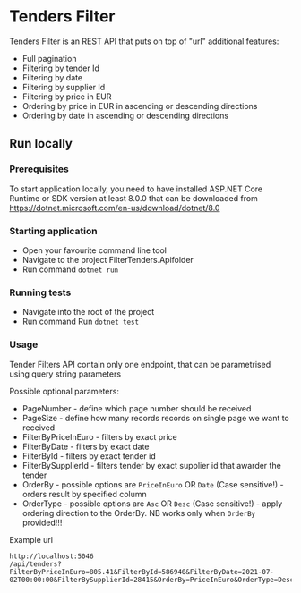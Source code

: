 
# Tenders Filter

Tenders Filter is an REST API that puts on top of "url" additional features:

- Full pagination
- Filtering by tender Id
- Filtering by date
- Filtering by supplier Id
- Filtering by price in EUR
- Ordering by price in EUR in ascending or descending directions
- Ordering by date in ascending or descending directions

## Run locally

### Prerequisites

To start application locally, you need to have installed ASP.NET Core Runtime or SDK version at least 8.0.0 that can be downloaded from https://dotnet.microsoft.com/en-us/download/dotnet/8.0

### Starting application

- Open your favourite command line tool
- Navigate to the project FilterTenders.Apifolder
- Run command ```dotnet run```

### Running tests

- Navigate into the root of the project
- Run command Run ```dotnet test```

### Usage

Tender Filters API contain only one endpoint, that can be parametrised using query string parameters

Possible optional parameters:

- PageNumber - define which page number should be received
- PageSize - define how many records records on single page we want to received
- FilterByPriceInEuro - filters by exact price
- FilterByDate - filters by exact date
- FilterById - filters by exact tender id
- FilterBySupplierId - filters tender by exact supplier id that awarder the tender
- OrderBy - possible options are ```PriceInEuro``` OR ```Date``` (Case sensitive!) - orders result by specified column
- OrderType - possible options are ```Asc``` OR ```Desc``` (Case sensitive!) - apply ordering direction to the OrderBy. NB works only when ```OrderBy``` provided!!!

Example url
```
http://localhost:5046
/api/tenders?FilterByPriceInEuro=805.41&FilterById=586940&FilterByDate=2021-07-02T00:00:00&FilterBySupplierId=28415&OrderBy=PriceInEuro&OrderType=Desc&PageSize=100&PageNumber=1
```